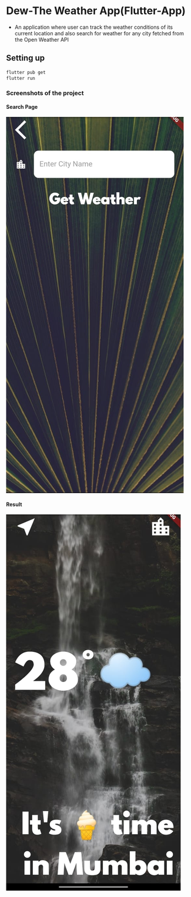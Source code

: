 # Dew-The Weather App(Flutter-App)
<!--A web application for online classroom where you can create your own class or can join someone else's. An online Assignment creation / submission and Grading application. -->

- An application where user can track the weather conditions of its current location and also search for weather for any city fetched from the Open Weather API





## Setting up

    flutter pub get
    flutter run


### Screenshots of the project

#### Search Page
![](./images/ss1.jpeg)

#### Result
![dashboard](./images/ss2.jpeg)



